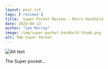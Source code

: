 ```yaml
---
layout: post.njk 
tags: ['reviews']
title:  Super Pocket Review - Retro Handheld
date: 2024-04-13
author: "Lee Murray"
image: /img/super-pocket-handheld-thumb.png
alt: THe Super Pocket
---
```


![Alt text](/img/super-pocket-handheld.png "a title")

The Super pocket...